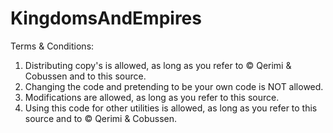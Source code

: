 # KingdomsAndEmpires

Terms & Conditions:
1. Distributing copy's is allowed, as long as you refer to © Qerimi & Cobussen and to this source.
2. Changing the code and pretending to be your own code is NOT allowed.
3. Modifications are allowed, as long as you refer to this source.
4. Using this code for other utilities is allowed, as long as you refer to this source and to © Qerimi & Cobussen.

